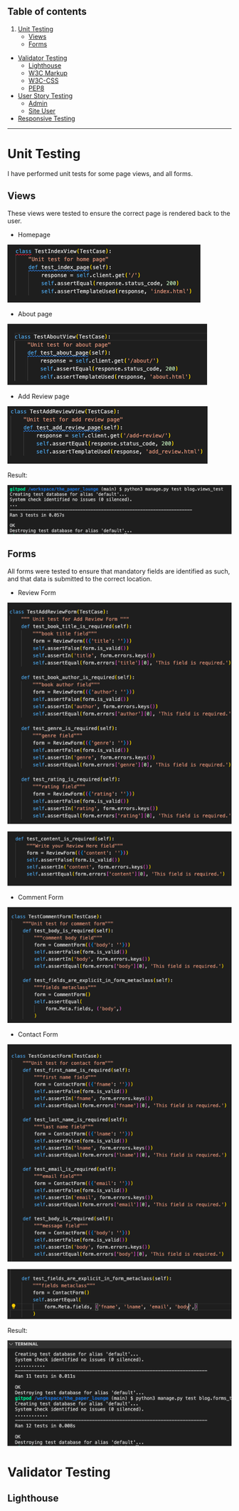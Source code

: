 ## Table of contents
1. [Unit Testing](#unit-testing)
    - [Views](#views) 
    - [Forms](#forms)
- [Validator Testing](#validator-testing)
    - [Lighthouse](#lighthouse)
    - [W3C Markup](#w3c-markup)
    - [W3C-CSS](#w3c-css) 
    - [PEP8](#pep8)
- [User Story Testing](#ser-story-testing)
    - [Admin](#admin)
    - [Site User](#site-user)
- [Responsive Testing](#Responsive-Testing)
***

# Unit Testing
I have performed unit tests for some page views, and all forms.

## Views
These views were tested to ensure the correct page is rendered back to the user. 

- Homepage

![Unit Test for Homepage](./static/unit_tests/home_test.png)

- About page 

![Unit Test for About page](./static/unit_tests/about_test.png)

- Add Review page

![Unit Test for Add Review page](./static/unit_tests/add_review_test.png)

Result: 

![Unit Test results](./static/unit_tests/views_unit_test_results.png)

## Forms
All forms were tested to ensure that mandatory fields are identified as such, and that data is submitted to the correct location. 

- Review Form

![Unit Test for Add Review form](./static/unit_tests/test_review_form_1.png)

![Unit Test for Add Review form](./static/unit_tests/test_review_form_2.png)

- Comment Form

![Unit Test for Comment form](./static/unit_tests/test_comment_form.png)

- Contact Form

![Unit Test for Contact form](./static/unit_tests/test_contact_form_1.png)

![Unit Test for Contact form](./static/unit_tests/test_contact_form_2.png)

Result: 

![Unit Test results](./static/unit_tests/forms_unit_test_results.png)

# Validator Testing 

## Lighthouse

